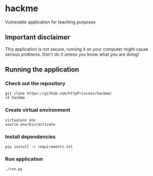 # hackme
Vulnerable application for teaching purposes

## Important disclaimer
 
 This application is not secure, running it on your computer might cause 
 serious problems. Don't do it unless you know what you are doing!

## Running the application
### Check out the repository
```
git clone https://github.com/httpPrincess/hackme/
cd hackme
```
### Create virtual environment
```
virtualenv env
source env/bin/activate
```
### Install dependencies
```
pip install -r requirements.txt
```
### Run application
```
./run.py
```
